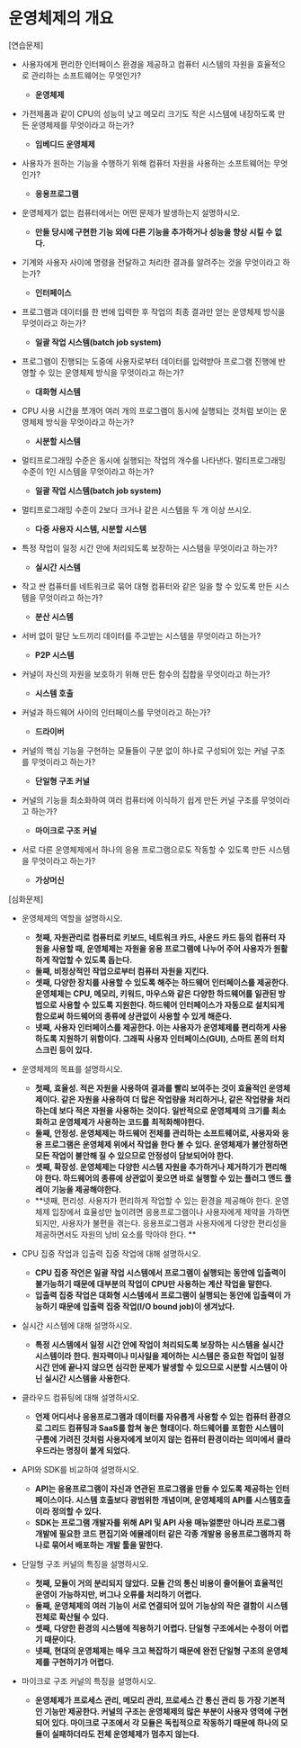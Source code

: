 # 운영체제의 개요

[연습문제]

- 사용자에게 편리한 인터페이스 환경을 제공하고 컴퓨터 시스템의 자원을 효율적으로 관리하는 소프트웨어는 무엇인가?
  - **운영체제**



- 가전제품과 같이 CPU의 성능이 낮고 메모리 크기도 작은 시스템에 내장하도록 만든 운영체제를 무엇이라고 하는가?
  - **임베디드 운영체제**



- 사용자가 원하는 기능을 수행하기 위해 컴퓨터 자원을 사용하는 소프트웨어는 무엇인가?
  - **응용프로그램**



- 운영체제가 없는 컴퓨터에서는 어떤 문제가 발생하는지 설명하시오.
  - **만들 당시에 구현한 기능 외에 다른 기능을 추가하거나 성능을 향상 시킬 수 없다.**



- 기계와 사용자 사이에 명령을 전달하고 처리한 결과를 알려주는 것을 무엇이라고 하는가?
  - **인터페이스**



- 프로그램과 데이터를 한 번에 입력한 후 작업의 최종 결과만 얻는 운영체제 방식을 무엇이라고 하는가?
  - **일괄 작업 시스템(batch job system)**



- 프로그램이 진행되는 도중에 사용자로부터 데이터를 입력받아 프로그램 진행에 반영할 수 있는 운영체제 방식을 무엇이라고 하는가?
  - **대화형 시스템**



- CPU 사용 시간을 쪼개어 여러 개의 프로그램이 동시에 실행되는 것처럼 보이는 운영체제 방식을 무엇이라고 하는가?
  - **시분할 시스템**



- 멀티프로그래밍 수준은 동시에 실행되는 작업의 개수를 나타낸다. 멀티프로그래밍 수준이 1인 시스템을 무엇이라고 하는가?
  - **일괄 작업 시스템(batch job system)**



- 멀티프로그래밍 수준이 2보다 크거나 같은 시스템을 두 개 이상 쓰시오.
  - **다중 사용자 시스템, 시분할 시스템**



- 특정 작업이 일정 시간 안에 처리되도록 보장하는 시스템을 무엇이라고 하는가?
  - **실시간 시스템**



- 작고 싼 컴퓨터를 네트워크로 묶어 대형 컴퓨터와 같은 일을 할 수 있도록 만든 시스템을 무엇이라고 하는가?
  - **분산 시스템**



- 서버 없이 말단 노드끼리 데이터를 주고받는 시스템을 무엇이라고 하는가?
  - **P2P 시스템**



- 커널이 자신의 자원을 보호하기 위해 만든 함수의 집합을 무엇이라고 하는가?
  - **시스템 호출**



- 커널과 하드웨어 사이의 인터페이스를 무엇이라고 하는가?
  - **드라이버**



- 커널의 핵심 기능을 구현하는 모듈들이 구분 없이 하나로 구성되어 있는 커널 구조를 무엇이라고 하는가?
  - **단일형 구조 커널**



- 커널의 기능을 최소화하여 여러 컴퓨터에 이식하기 쉽게 만든 커널 구조를 무엇이라고 하는가?
  - **마이크로 구조 커널**



- 서로 다른 운영체제에서 하나의 응용 프로그램으로도 작동할 수 있도록 만든 시스템을 무엇이라고 하는가?
  - **가상머신**



[심화문제]

- 운영체제의 역할을 설명하시오.
  - **첫째, 자원관리로 컴퓨터로 키보드, 네트워크 카드, 사운드 카드 등의 컴퓨터 자원을 사용할 때, 운영체제는 자원을 응용 프로그램에 나누어 주어 사용자가 원활하게 작업할 수 있도록 돕는다.**
  - **둘째, 비정상적인 작업으로부터 컴퓨터 자원을 지킨다.**
  - **셋째, 다양한 장치를 사용할 수 있도록 해주는 하드웨어 인터페이스를 제공한다. 운영체제는 CPU, 메모리, 키워드, 마우스와 같은 다양한 하드웨어를 일관된 방법으로 사용할 수 있도록 지원한다. 하드웨어 인터페이스가 자동으로 설치되게 함으로써 하드웨어의 종류에 상관없이 사용할 수 있게 해준다.**
  - **넷째, 사용자 인터페이스를 제공한다. 이는 사용자가 운영체제를 편리하게 사용하도록 지원하기 위함이다. 그래픽 사용자 인터페이스(GUI), 스마트 폰의 터치 스크린 등이 있다.**



- 운영체제의 목표를 설명하시오.
  - **첫째, 효율성. 적은 자원을 사용하여 결과를 빨리 보여주는 것이 효율적인 운영체제이다. 같은 자원을 사용하여 더 많은 작업량을 처리하거나, 같은 작업량을 처리하는데 보다 적은 자원을 사용하는 것이다. 일반적으로 운영체제의 크기를 최소화하고 운영체제가 사용하는 코드를 최적화해야한다.**
  - **둘째, 안정성. 운영체제는 하드웨어 전체를 관리하는 소프트웨어로, 사용자와 응용 프로그램은 운영체제 위에서 작업을 한다 볼 수 있다. 운영체제가 불안정하면 모든 작업이 불안해 질 수 있으므로 안정성이 담보되어야 한다.**
  - **셋째, 확장성. 운영체제는 다양한 시스템 자원을 추가하거나 제거하기가 편리해야 한다. 하드웨어의 종류에 상관없이 꽂으면 바로 실행할 수 있는 플러그 앤드 플레이 기능을 제공해야한다.**
  - **넷째, 편리성. 사용자가 편리하게 작업할 수 있는 환경을 제공해야 한다. 운영체제 입장에서 효율성만 높이려면 응용프로그램이나 사용자에게 제약을 가하면 되지만, 사용자가 불편을 겪는다. 응용프로그램과 사용자에게 다양한 편리성을 제공하면서도 자원의 낭비 요소를 막아야 한다. **



- CPU 집중 작업과 입출력 집중 작업에 대해 설명하시오.
  - **CPU 집중 작언은 일괄 작업 시스템에서  프로그램이 실행되는 동안에 입출력이 불가능하기 때문에 대부분의 작업이 CPU만 사용하는 계산 작업을 말한다.**
  - **입출력 집중 작업은 대화형 시스템에서 프로그램이 실행되는 동안에 입출력이 가능하기 때문에 입출력 집중 작업(I/O bound job)이 생겨났다.**



- 실시간 시스템에 대해 설명하시오.
  - **특정 시스템에서 일정 시간 안에 작업이 처리되도록 보장하는 시스템을 실시간 시스템이라 한다. 원자력이나 미사일을 제어하는 시스템은 중요한 작업이 일정 시간 안에 끝나지 않으면 심각한 문제가 발생할 수 있으므로 시분할 시스템이 아닌 실시간 시스템을 사용한다.**



- 클라우드 컴퓨팅에 대해 설명하시오.
  - **언제 어디서나 응용프로그램과 데이터를 자유롭게 사용할 수 있는 컴퓨터 환경으로 그리드 컴퓨팅과 SaaS를 합쳐 놓은 형태이다. 하드웨어를 포함한 시스템이 구름에 가려진 것처럼 사용자에게 보이지 않는 컴퓨터 환경이라는 의미에서 클라우드라는 명칭이 붙게 되었다.**



- API와 SDK를 비교하여 설명하시오.
  - **API는 응용프로그램이 자신과 연관된 프로그램을 만들 수 있도록 제공하는 인터페이스이다. 시스템 호출보다 광범위한 개념이며, 운영체제의 API를 시스템호출이라 정의할 수 있다.**
  - **SDK는 프로그램 개발자를 위해 API 및 API 사용 매뉴얼뿐만 아니라 프로그램 개발에 필요한 코드 편집기와 에뮬레이터 같은 각종 개발용 응용프로그램까지 하나로 묶어서 배포하는 개발 툴을 말한다.**



- 단일형 구조 커널의 특징을 설명하시오.
  - **첫째, 모듈이 거의 분리되지 않았다. 모듈 간의 통신 비용이 줄어들어 효율적인 운영이 가능하지만, 버그나 오류를 처리하기 어렵다.**
  - **둘째, 운영체제의 여러 기능이 서로 연결되어 있어 기능상의 작은 결함이 시스템 전체로 확산될 수 있다.**
  - **셋째, 다양한 환경의 시스템에 적용하기 어렵다. 단일형 구조에서는 수정이 어렵기 때문이다.**
  - **넷째, 현대의 운영체제는 매우 크고 복잡하기 때문에 완전 단일형 구조의 운영체제를 구현하기가 어렵다.**



- 마이크로 구조 커널의 특징을 설명하시오.
  - **운영체제가 프로세스 관리, 메모리 관리, 프로세스 간 통신 관리 등 가장 기본적인 기능만 제공한다. 커널의 구조는 운영체제의 많은 부분이 사용자 영역에 구현되어 있다. 마이크로 구조에서 각 모듈은 독립적으로 작동하기 때문에 하나의 모듈이 실패하더라도 전체 운영체제가 멈추지 않는다.**

